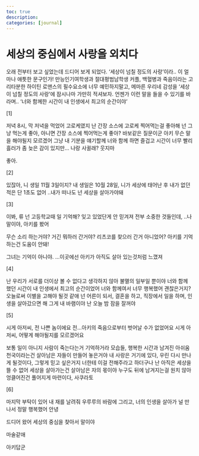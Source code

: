 ```yaml
---
toc: true
description:
categories: [journal]
---
```

# 세상의 중심에서 사랑을 외치다

오래 전부터 보고 싶었는데 드디어 보게 되었다.
‘세상이 넘칠 정도의 사랑’이라.. 이 얼마나 애틋한 문구인가!
만능인기여학생과 절대평범남학생 커플, 백혈병과 죽음이라는
고리타분한 하이틴 로맨스의 필수요소에 너무 예민하지말고,
메마른 우리네 감성을 ‘세상이 넘칠 정도의 사랑’에
잠시나마 가만히 적셔보자.
언젠가 이런 말을 들을 수 있기를 바라며..
‘너와 함께한 시간이 내 인생에서 최고의 순간이야’

[1]

저녁 8시, 막 저녁을 먹었어
고로케였지
난 간장 소스에 고로케 찍어먹는걸 좋아해
넌 그냥 먹는게 좋아, 아니면 간장 소스에 찍어먹는게 좋아?
바보같은 질문이군
아키
무슨 말을 해야될지 모르겠어
그냥 내 기분을 얘기할께
너와 함께 하면 즐겁고 시간이 너무 빨리 흘러가
좀 늦은 감이 있지만…
나랑 사귈래?
웃지마

좋아.

[2]

있잖아,
니 생일 11월 3일이지?
내 생일은 10월 28일,
니가 세상에 태어난 후 내가 없던 적은 단 1초도 없어
..내가 떠나도 넌 세상을 살아가야돼

[3]

이봐, 류
넌 고등학교때 일 기억해?
잊고 있었단게 안 믿겨져
전부 소중한 것들인데,
..나 말이야, 아키를 봤어

무슨 소리 하는거야? 거긴 뭐하러 간거야?
리츠코를 찾으러 간거 아니었어?
아키를 기억하는건 도움이 안돼!

그녀는 기억이 아니야.
…이곳에선 아키가 아직도 살아 있는것처럼 느꼈져

[4]

난 우리가 서로를 더이상 볼 수 없다고 생각하지 않아
불멸의 일부일 뿐이야
너와 함께 했던 시간이 내 인생에서 최고의 순간이었어
너와 함께여서 너무 행복했어
괜찮은거지?
오늘로써 이별을 고해야 될것 같애
넌 어른이 되서,
결혼을 하고, 직장에서 일을 하며,
인생을 살아갔으면 해
그게 내 바램이야
난 오늘 밤 잠을 잘꺼야

[5]

시게 아저씨, 전 나쁜 놈이에요
전…아키의 죽음으로부터 벗어날 수가 없었어요
시게 아저씨, 어떻게 해야될지를 모르겠어요

보통 일이 아니지
사람이 죽는다는거
기억하거라
모습들, 행복한 시간과 남겨진 아쉬움
천국이라는건 살아남은 자들이 만들어 놓은거야
내 사랑은 거기에 있다, 우린 다시 만나게 될것이다,
그렇게 믿고 싶은거지
너한테 이걸 전해주라고 하더구나
난 아직은 세상을 뜰 수 없어
세상을 살아가는건 살아남은 자의 몫이야
누구도 뒤에 남겨지는걸 원치 않아
엉클어진건 풀어지게 마련이다, 사쿠라토

[6]

마지막 부탁이 있어
내 재를 날려줘
우루루의 바람에
그리고, 너의 인생을 살아가
널 만나서 정말 행복했어
안녕

드디어 왔어
세상의 중심을 찾아서 말이야

마술같애

아키답군